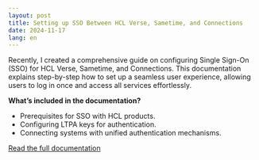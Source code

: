 ```yaml
---
layout: post
title: Setting up SSO Between HCL Verse, Sametime, and Connections
date: 2024-11-17
lang: en
---
```


Recently, I created a comprehensive guide on configuring Single Sign-On (SSO) for HCL Verse, Sametime, and Connections. This documentation explains step-by-step how to set up a seamless user experience, allowing users to log in once and access all services effortlessly.

**What’s included in the documentation?**
- Prerequisites for SSO with HCL products.
- Configuring LTPA keys for authentication.
- Connecting systems with unified authentication mechanisms.

[Read the full documentation](../documentations)
